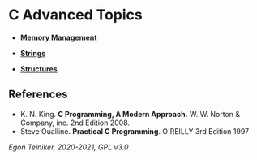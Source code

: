 # C Advanced Topics

* [**Memory Management**](https://github.com/teiniker/teiniker-lectures-computerscience/tree/master/c-advanced/memory-management)

* [**Strings**](https://github.com/teiniker/teiniker-lectures-computerscience/tree/master/c-advanced/strings) 

* [**Structures**](https://github.com/teiniker/teiniker-lectures-computerscience/tree/master/c-advanced/structures)





## References
* K. N. King. **C Programming, A Modern Approach.** W. W. Norton & Company, inc. 2nd Edition 2008.
* Steve Oualline. **Practical C Programming**. O'REILLY 3rd Edition 1997

*Egon Teiniker, 2020-2021, GPL v3.0* 
